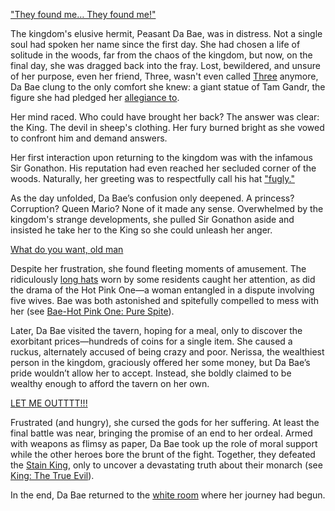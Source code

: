 ["They found me… They found me!"](https://www.youtube.com/live/t5NGryTaGqk?feature=shared\&t=248)

The kingdom's elusive hermit, Peasant Da Bae, was in distress. Not a single soul had spoken her name since the first day. She had chosen a life of solitude in the woods, far from the chaos of the kingdom, but now, on the final day, she was dragged back into the fray. Lost, bewildered, and unsure of her purpose, even her friend, Three, wasn't even called [Three](https://www.youtube.com/live/t5NGryTaGqk?feature=shared\&t=642) anymore, Da Bae clung to the only comfort she knew: a giant statue of Tam Gandr, the figure she had pledged her [allegiance to](https://www.youtube.com/live/t5NGryTaGqk?feature=shared\&t=732).

Her mind raced. Who could have brought her back? The answer was clear: the King. The devil in sheep's clothing. Her fury burned bright as she vowed to confront him and demand answers.

Her first interaction upon returning to the kingdom was with the infamous Sir Gonathon. His reputation had even reached her secluded corner of the woods. Naturally, her greeting was to respectfully call his hat ["fugly."](https://www.youtube.com/live/t5NGryTaGqk?feature=shared\&t=1249)

As the day unfolded, Da Bae’s confusion only deepened. A princess? Corruption? Queen Mario? None of it made any sense. Overwhelmed by the kingdom's strange developments, she pulled Sir Gonathon aside and insisted he take her to the King so she could unleash her anger.

[What do you want, old man](#embed:https://www.youtube.com/embed/t5NGryTaGqk?si=tcYRdht25LG-Vqye\&start=1526)

Despite her frustration, she found fleeting moments of amusement. The ridiculously [long hats](https://www.youtube.com/live/t5NGryTaGqk?feature=shared\&t=1721) worn by some residents caught her attention, as did the drama of the Hot Pink One—a woman entangled in a dispute involving five wives. Bae was both astonished and spitefully compelled to mess with her (see [Bae-Hot Pink One: Pure Spite](#edge:bae-irys)).

Later, Da Bae visited the tavern, hoping for a meal, only to discover the exorbitant prices—hundreds of coins for a single item. She caused a ruckus, alternately accused of being crazy and poor. Nerissa, the wealthiest person in the kingdom, graciously offered her some money, but Da Bae’s pride wouldn’t allow her to accept. Instead, she boldly claimed to be wealthy enough to afford the tavern on her own.

[LET ME OUTTTT!!!](#embed:https://www.youtube.com/embed/t5NGryTaGqk?si=u0uwY6JLFd-gEkPB\&start=2565)

Frustrated (and hungry), she cursed the gods for her suffering. At least the final battle was near, bringing the promise of an end to her ordeal. Armed with weapons as flimsy as paper, Da Bae took up the role of moral support while the other heroes bore the brunt of the fight. Together, they defeated the [Stain King](https://www.youtube.com/live/t5NGryTaGqk?feature=shared\&t=4028), only to uncover a devastating truth about their monarch (see [King: The True Evil](#node:king-of-libestal)).

In the end, Da Bae returned to the [white room](https://www.youtube.com/live/t5NGryTaGqk?feature=shared\&t=5760) where her journey had begun.
